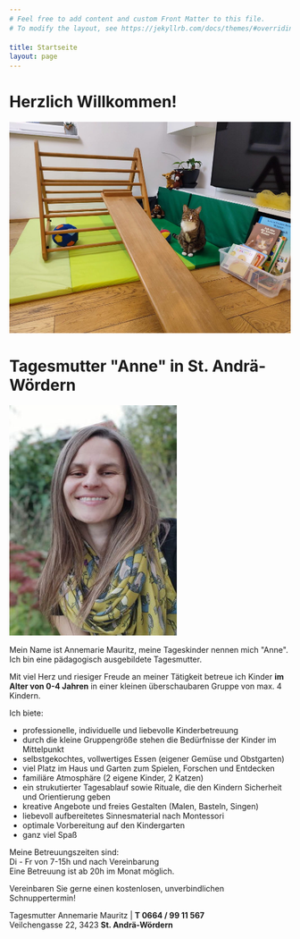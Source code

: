 ```yaml
---
# Feel free to add content and custom Front Matter to this file.
# To modify the layout, see https://jekyllrb.com/docs/themes/#overriding-theme-defaults

title: Startseite
layout: page
---
```


# Herzlich Willkommen!

![Dreiecksständer](/assets/dreiecksstaender.jpg)

# Tagesmutter "Anne" in St. Andrä-Wördern

![Annemarie Mauritz](/assets/annemarie_mauritz.jpg)

Mein Name ist Annemarie Mauritz, meine Tageskinder nennen mich "Anne". Ich bin eine pädagogisch
ausgebildete Tagesmutter.

Mit viel Herz und riesiger Freude an meiner Tätigkeit betreue ich Kinder **im Alter von 0-4 Jahren** in einer kleinen überschaubaren Gruppe von max. 4 Kindern.

Ich biete:
* professionelle, individuelle und liebevolle Kinderbetreuung
* durch die kleine Gruppengröße stehen die Bedürfnisse der Kinder im Mittelpunkt
* selbstgekochtes, vollwertiges Essen (eigener Gemüse und Obstgarten)
* viel Platz im Haus und Garten zum Spielen, Forschen und Entdecken
* familiäre Atmosphäre (2 eigene Kinder, 2 Katzen)
* ein strukutierter Tagesablauf sowie Rituale, die den Kindern Sicherheit und Orientierung geben
* kreative Angebote und freies Gestalten (Malen, Basteln, Singen)
* liebevoll aufbereitetes Sinnesmaterial nach Montessori
* optimale Vorbereitung auf den Kindergarten
* ganz viel Spaß

Meine Betreuungszeiten sind:\
Di - Fr von 7-15h und nach Vereinbarung\
Eine Betreuung ist ab 20h im Monat möglich.

Vereinbaren Sie gerne einen kostenlosen, unverbindlichen Schnuppertermin!

Tagesmutter Annemarie Mauritz | **T 0664 / 99 11 567**\
Veilchengasse 22, 3423 **St. Andrä-Wördern**

